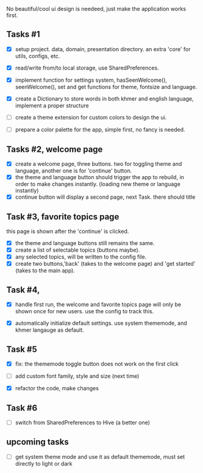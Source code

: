 No beautiful/cool ui design is needeed, just make the application works first.

## Tasks #1
- [x] setup project. data, domain, presentation directory. an extra 'core' for utils, configs, etc.
- [x] read/write from/to local storage, use SharedPreferences.
- [x] implement function for settings system, hasSeenWelcome(), seenWelcome(), 
set and get functions for theme, fontsize and language. 
- [x] create a Dictionary to store words in both khmer and english language, implement a proper structure
- [ ] create a theme extension for custom colors to design the ui. 
- [ ] prepare a color palette for the app, simple first, no fancy is needed.



## Tasks #2, welcome page
- [x] create a welcome page, three buttons. two for toggling theme and language, another one is for 'continue' button.
- [x] the theme and language button should trigger the app to rebuild, in order to make changes instantly. (loading new theme or language instantly)
- [x] continue button will display a second page, next Task.
there should title

## Task #3, favorite topics page
this page is shown after the 'continue' is clicked.
- [x] the theme and language buttons still remains the same.
- [x] create a list of selectable topics (buttons maybe).
- [x] any selected topics, will be written to the config file.
- [x] create two buttons,'back' (takes to the welcome page) and 'get started' (takes to the main app).  

## Task #4, 
- [x] handle first run, the welcome and favorite topics page will only be 
shown once for new users. use the config to track this. 
- [x] automatically initialize default settings. use system thememode, and khmer langauge as default.

  
## Task #5
- [x] fix: the thememode toggle button does not work on the first click
- [ ] add custom font family, style and size (next time)
- [x] refactor the code, make changes 

     
## Task #6
- [ ] switch from SharedPreferences to Hive (a better one)



## upcoming tasks
- [ ] get system theme mode and use it as default thememode, must set directly to light or dark 
